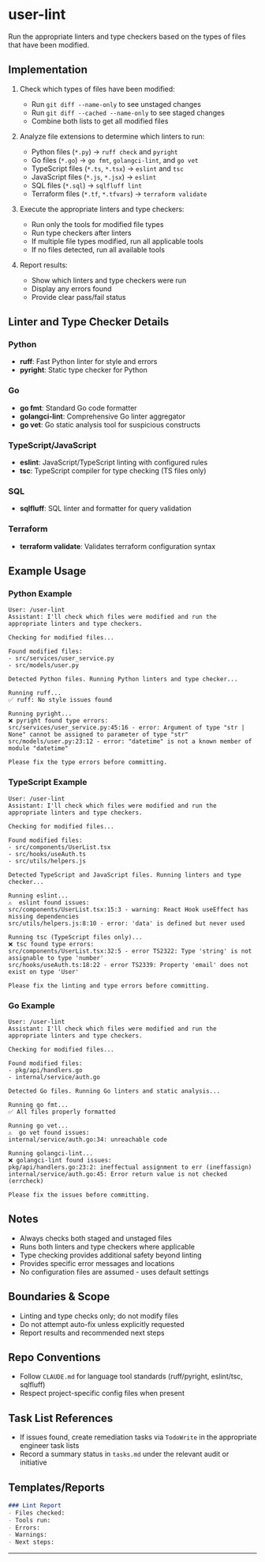 
# user-lint

Run the appropriate linters and type checkers based on the types of files that have been modified.

## Implementation

1. Check which types of files have been modified:
   - Run `git diff --name-only` to see unstaged changes
   - Run `git diff --cached --name-only` to see staged changes
   - Combine both lists to get all modified files

2. Analyze file extensions to determine which linters to run:
   - Python files (`*.py`) → `ruff check` and `pyright`
   - Go files (`*.go`) → `go fmt`, `golangci-lint`, and `go vet`
   - TypeScript files (`*.ts`, `*.tsx`) → `eslint` and `tsc`
   - JavaScript files (`*.js`, `*.jsx`) → `eslint`
   - SQL files (`*.sql`) → `sqlfluff lint`
   - Terraform files (`*.tf`, `*.tfvars`) → `terraform validate`

3. Execute the appropriate linters and type checkers:
   - Run only the tools for modified file types
   - Run type checkers after linters
   - If multiple file types modified, run all applicable tools
   - If no files detected, run all available tools

4. Report results:
   - Show which linters and type checkers were run
   - Display any errors found
   - Provide clear pass/fail status

## Linter and Type Checker Details

### Python
- **ruff**: Fast Python linter for style and errors
- **pyright**: Static type checker for Python

### Go
- **go fmt**: Standard Go code formatter
- **golangci-lint**: Comprehensive Go linter aggregator
- **go vet**: Go static analysis tool for suspicious constructs

### TypeScript/JavaScript
- **eslint**: JavaScript/TypeScript linting with configured rules
- **tsc**: TypeScript compiler for type checking (TS files only)

### SQL
- **sqlfluff**: SQL linter and formatter for query validation

### Terraform
- **terraform validate**: Validates terraform configuration syntax

## Example Usage

### Python Example
```text
User: /user-lint
Assistant: I'll check which files were modified and run the appropriate linters and type checkers.

Checking for modified files...

Found modified files:
- src/services/user_service.py
- src/models/user.py

Detected Python files. Running Python linters and type checker...

Running ruff...
✅ ruff: No style issues found

Running pyright...
❌ pyright found type errors:
src/services/user_service.py:45:16 - error: Argument of type "str | None" cannot be assigned to parameter of type "str"
src/models/user.py:23:12 - error: "datetime" is not a known member of module "datetime"

Please fix the type errors before committing.
```

### TypeScript Example
```text
User: /user-lint
Assistant: I'll check which files were modified and run the appropriate linters and type checkers.

Checking for modified files...

Found modified files:
- src/components/UserList.tsx
- src/hooks/useAuth.ts
- src/utils/helpers.js

Detected TypeScript and JavaScript files. Running linters and type checker...

Running eslint...
⚠️  eslint found issues:
src/components/UserList.tsx:15:3 - warning: React Hook useEffect has missing dependencies
src/utils/helpers.js:8:10 - error: 'data' is defined but never used

Running tsc (TypeScript files only)...
❌ tsc found type errors:
src/components/UserList.tsx:32:5 - error TS2322: Type 'string' is not assignable to type 'number'
src/hooks/useAuth.ts:18:22 - error TS2339: Property 'email' does not exist on type 'User'

Please fix the linting and type errors before committing.
```

### Go Example
```text
User: /user-lint
Assistant: I'll check which files were modified and run the appropriate linters and type checkers.

Checking for modified files...

Found modified files:
- pkg/api/handlers.go
- internal/service/auth.go

Detected Go files. Running Go linters and static analysis...

Running go fmt...
✅ All files properly formatted

Running go vet...
⚠️  go vet found issues:
internal/service/auth.go:34: unreachable code

Running golangci-lint...
❌ golangci-lint found issues:
pkg/api/handlers.go:23:2: ineffectual assignment to err (ineffassign)
internal/service/auth.go:45: Error return value is not checked (errcheck)

Please fix the issues before committing.
```

## Notes

- Always checks both staged and unstaged files
- Runs both linters and type checkers where applicable
- Type checking provides additional safety beyond linting
- Provides specific error messages and locations
- No configuration files are assumed - uses default settings

## Boundaries & Scope
- Linting and type checks only; do not modify files
- Do not attempt auto-fix unless explicitly requested
- Report results and recommended next steps

## Repo Conventions
- Follow `CLAUDE.md` for language tool standards (ruff/pyright, eslint/tsc, sqlfluff)
- Respect project-specific config files when present

## Task List References
- If issues found, create remediation tasks via `TodoWrite` in the appropriate engineer task lists
- Record a summary status in `tasks.md` under the relevant audit or initiative

## Templates/Reports
```markdown
### Lint Report
- Files checked:
- Tools run:
- Errors:
- Warnings:
- Next steps:
```

---
